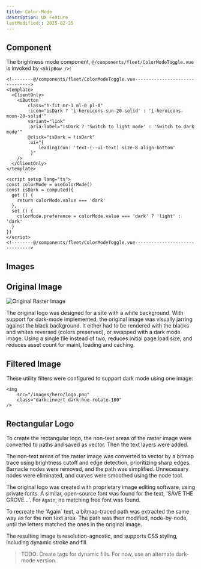 ```yaml
---
title: Color-Mode
description: UX Feature
lastModified:: 2025-02-25
---
```


## Component

The brightness mode component, `@/components/fleet/ColorModeToggle.vue` is invoked by `<ShipBow />`:

```vue
<!--------@/components/fleet/ColorModeToggle.vue------------------------------->
<template>
  <ClientOnly>
    <UButton
        class="h-fit mr-1 ml-0 pl-0"
        :icon="isDark ? 'i-heroicons-sun-20-solid' : 'i-heroicons-moon-20-solid'"
        variant="link"
        :aria-label="isDark ? 'Switch to light mode' : 'Switch to dark mode'"
        @click="isDark = !isDark"
        :ui="{
            leadingIcon: 'text-(--ui-text) size-8 align-bottom'
         }"
    />
  </ClientOnly>
</template>

<script setup lang="ts">
const colorMode = useColorMode()
const isDark = computed({
  get () {
    return colorMode.value === 'dark'
  },
  set () {
    colorMode.preference = colorMode.value === 'dark' ? 'light' : 'dark'
  }
})
</script>
<!--------@/components/fleet/ColorModeToggle.vue------------------------------->

```

## Images

## Original Image

![Original Raster Image](https://refactor.savethegroveagain.com/images/content/orig-logo-sq.png)


The original logo was designed for a site with a white background.  With support for dark-mode implemented, the original image was visually jarring against the black background.  It either had to be rendered with the blacks and whites reversed (colors preserved), or swapped with a dark mode image.  Using a single file instead of two, reduces initial page load size, and reduces asset count for maint, loading and caching.  

## Filtered Image

These utility filters were configured to support dark mode using one image:

```vue
<img
    src="/images/hero/logo.png"
    class="dark:invert dark:hue-rotate-180"
/>
```

 ## Rectangular Logo

To create the rectangular logo, the non-text areas of the raster image were converted to paths and saved as vector.  Then the text layers were added.

The non-text areas of the raster image was converted to vector by a bitmap trace using brightness cutoff and edge detection, prioritizing sharp edges. Barnacle nodes were removed, and the path was simplified. Unnecessary nodes were eliminated, and curves were smoothed using the node tool. 

The original logo was created with proprietary image editing software, using private fonts.  A similar, open-source font was found for the text, 'SAVE THE GROVE...'.  For `Again`, no matching free font was found. 

To recreate the 'Again` text, a bitmap-traced path was extracted the same way as for the non text area.  The path was then modified, node-by-node, until the letters matched the ones in the original image. 

The resulting image is resolution-agnostic, and supports CSS styling, including dynamic stroke and fill.  

> TODO: Create tags for dynamic fills.  For now, use an alternate dark-mode version. 

